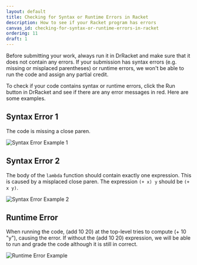 ```yaml
---
layout: default
title: Checking for Syntax or Runtime Errors in Racket
description: How to see if your Racket program has errors
canvas_id: checking-for-syntax-or-runtime-errors-in-racket
ordering: 11
draft: 1
---
```


Before submitting your work, always run it in DrRacket and make sure that it does not contain any errors. If your submission has syntax errors (e.g. missing or misplaced parentheses) or runtime errors, we won't be able to run the code and assign any partial credit.

To check if your code contains syntax or runtime errors, click the Run button in DrRacket and see if there are any error messages in red. Here are some examples.

## Syntax Error 1
The code is missing a close paren.

<img src="{{site.url}}/assets/images/drr-stx-error1.jpg" alt="Syntax Error Example 1">

## Syntax Error 2
The body of the `lambda` function should contain exactly one expression. This is caused by a misplaced close paren. The expression `(+ x) y` should be `(+ x y)`.

<img src="{{site.url}}/assets/images/drr-stx-error2.jpg" alt="Syntax Error Example 2">

## Runtime Error
When running the code, (add 10 20) at the top-level tries to compute (+ 10 "y"), causing the error. If without the (add 10 20) expression, we will be able to run and grade the code although it is still in correct.

<img src="{{site.url}}/assets/images/drr-runtime-error.jpg" alt="Runtime Error Example">